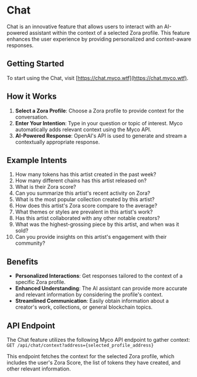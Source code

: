 # Chat

Chat is an innovative feature that allows users to interact with an AI-powered assistant within the context of a selected Zora profile. This feature enhances the user experience by providing personalized and context-aware responses.

## Getting Started

To start using the Chat, visit [https://chat.myco.wtf](https://chat.myco.wtf).

## How it Works

1. **Select a Zora Profile**: Choose a Zora profile to provide context for the conversation.
2. **Enter Your Intention**: Type in your question or topic of interest. Myco automatically adds relevant context using the Myco API.
3. **AI-Powered Response**: OpenAI's API is used to generate and stream a contextually appropriate response.

## Example Intents

1. How many tokens has this artist created in the past week?
2. How many different chains has this artist released on?
3. What is their Zora score?
4. Can you summarize this artist's recent activity on Zora?
5. What is the most popular collection created by this artist?
6. How does this artist's Zora score compare to the average?
7. What themes or styles are prevalent in this artist's work?
8. Has this artist collaborated with any other notable creators?
9. What was the highest-grossing piece by this artist, and when was it sold?
10. Can you provide insights on this artist's engagement with their community?

## Benefits

- **Personalized Interactions**: Get responses tailored to the context of a specific Zora profile.
- **Enhanced Understanding**: The AI assistant can provide more accurate and relevant information by considering the profile's context.
- **Streamlined Communication**: Easily obtain information about a creator's work, collections, or general blockchain topics.

## API Endpoint

The Chat feature utilizes the following Myco API endpoint to gather context:
`GET /api/chat/context?address={selected_profile_address}`

This endpoint fetches the context for the selected Zora profile, which includes the user's Zora Score, the list of tokens they have created, and other relevant information.
